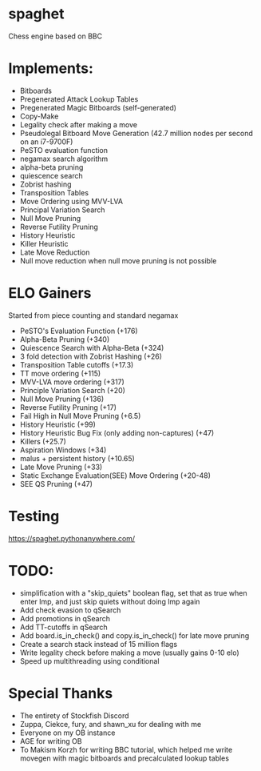 # spaghet
Chess engine based on BBC


# Implements:
- Bitboards
- Pregenerated Attack Lookup Tables
- Pregenerated Magic Bitboards (self-generated)
- Copy-Make
- Legality check after making a move
- Pseudolegal Bitboard Move Generation (42.7 million nodes per second on an i7-9700F)
- PeSTO evaluation function
- negamax search algorithm
- alpha-beta pruning
- quiescence search
- Zobrist hashing
- Transposition Tables
- Move Ordering using MVV-LVA
- Principal Variation Search
- Null Move Pruning 
- Reverse Futility Pruning
- History Heuristic
- Killer Heuristic
- Late Move Reduction
- Null move reduction when null move pruning is not possible

# ELO Gainers
Started from piece counting and standard negamax
- PeSTO's Evaluation Function (+176)
- Alpha-Beta Pruning (+340)
- Quiescence Search with Alpha-Beta (+324)
- 3 fold detection with Zobrist Hashing (+26)
- Transposition Table cutoffs (+17.3)
- TT move ordering (+115)
- MVV-LVA move ordering (+317)
- Principle Variation Search (+20)
- Null Move Pruning (+136)
- Reverse Futility Pruning (+17)
- Fail High in Null Move Pruning (+6.5)
- History Heuristic (+99)
- History Heuristic Bug Fix (only adding non-captures) (+47)
- Killers (+25.7)
- Aspiration Windows (+34)
- malus + persistent history (+10.65)
- Late Move Pruning (+33)
- Static Exchange Evaluation(SEE) Move Ordering (+20-48)
- SEE QS Pruning (+47)

# Testing
https://spaghet.pythonanywhere.com/

# TODO:
- simplification with a "skip_quiets" boolean flag, set that as true when enter lmp, and just skip quiets without doing lmp again
- Add check evasion to qSearch
- Add promotions in qSearch
- Add TT-cutoffs in qSearch
- Add board.is_in_check() and copy.is_in_check() for late move pruning
- Create a search stack instead of 15 million flags
- Write legality check before making a move (usually gains 0-10 elo)
- Speed up multithreading using conditional

# Special Thanks
- The entirety of Stockfish Discord
- Zuppa, Ciekce, fury, and shawn_xu for dealing with me
- Everyone on my OB instance
- AGE for writing OB
- To Makism Korzh for writing BBC tutorial, which helped me write movegen with magic bitboards and precalculated lookup tables